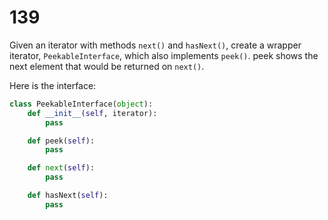 [_metadata_:number]:-      "139"
[_metadata_:difficulty]:-  "Medium"
[_metadata_:asker]:-       "Google"
[_metadata_:tags]:-        "data-structure"

# 139

Given an iterator with methods `next()` and `hasNext()`, create a wrapper iterator, `PeekableInterface`, which also implements `peek()`. peek shows the next element that would be returned on `next()`.

Here is the interface:

```python
class PeekableInterface(object):
    def __init__(self, iterator):
        pass

    def peek(self):
        pass

    def next(self):
        pass

    def hasNext(self):
        pass
```